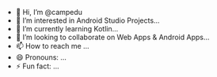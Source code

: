 - 👋 Hi, I’m @campedu
- 👀 I’m interested in Android Studio Projects...
- 🌱 I’m currently learning Kotlin...
- 💞️ I’m looking to collaborate on Web Apps & Android Apps...
- 📫 How to reach me ...
- 😄 Pronouns: ...
- ⚡ Fun fact: ...

<!---
campedu/campedu is a ✨ special ✨ repository because its `README.md` (this file) appears on your GitHub profile.
You can click the Preview link to take a look at your changes.
--->
